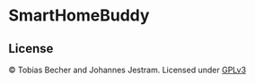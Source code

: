 # SmartHomeBuddy

## License
©️ Tobias Becher and Johannes Jestram. Licensed under [GPLv3](https://github.com/jo-jstrm/SmartHomeBuddy/blob/main/LICENSE)
